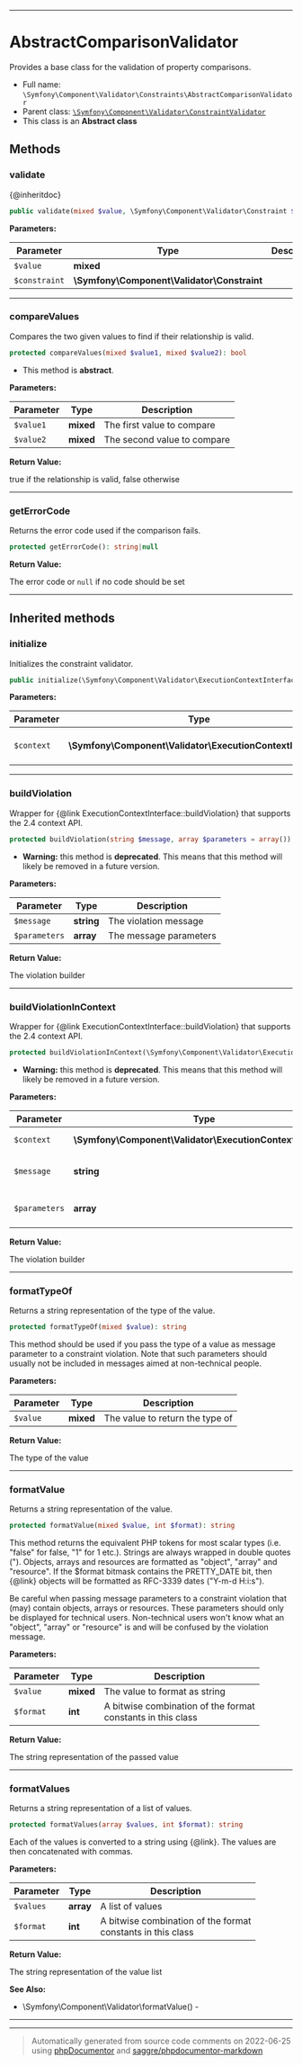 ***

# AbstractComparisonValidator

Provides a base class for the validation of property comparisons.



* Full name: `\Symfony\Component\Validator\Constraints\AbstractComparisonValidator`
* Parent class: [`\Symfony\Component\Validator\ConstraintValidator`](../ConstraintValidator.md)
* This class is an **Abstract class**




## Methods


### validate

{@inheritdoc}

```php
public validate(mixed $value, \Symfony\Component\Validator\Constraint $constraint): mixed
```








**Parameters:**

| Parameter | Type | Description |
|-----------|------|-------------|
| `$value` | **mixed** |  |
| `$constraint` | **\Symfony\Component\Validator\Constraint** |  |




***

### compareValues

Compares the two given values to find if their relationship is valid.

```php
protected compareValues(mixed $value1, mixed $value2): bool
```




* This method is **abstract**.



**Parameters:**

| Parameter | Type | Description |
|-----------|------|-------------|
| `$value1` | **mixed** | The first value to compare |
| `$value2` | **mixed** | The second value to compare |


**Return Value:**

true if the relationship is valid, false otherwise



***

### getErrorCode

Returns the error code used if the comparison fails.

```php
protected getErrorCode(): string|null
```









**Return Value:**

The error code or `null` if no code should be set



***


## Inherited methods


### initialize

Initializes the constraint validator.

```php
public initialize(\Symfony\Component\Validator\ExecutionContextInterface $context): mixed
```








**Parameters:**

| Parameter | Type | Description |
|-----------|------|-------------|
| `$context` | **\Symfony\Component\Validator\ExecutionContextInterface** | The current validation context |




***

### buildViolation

Wrapper for {@link ExecutionContextInterface::buildViolation} that
supports the 2.4 context API.

```php
protected buildViolation(string $message, array $parameters = array()): \Symfony\Component\Validator\Violation\ConstraintViolationBuilderInterface
```






* **Warning:** this method is **deprecated**. This means that this method will likely be removed in a future version.



**Parameters:**

| Parameter | Type | Description |
|-----------|------|-------------|
| `$message` | **string** | The violation message |
| `$parameters` | **array** | The message parameters |


**Return Value:**

The violation builder



***

### buildViolationInContext

Wrapper for {@link ExecutionContextInterface::buildViolation} that
supports the 2.4 context API.

```php
protected buildViolationInContext(\Symfony\Component\Validator\ExecutionContextInterface $context, string $message, array $parameters = array()): \Symfony\Component\Validator\Violation\ConstraintViolationBuilderInterface
```






* **Warning:** this method is **deprecated**. This means that this method will likely be removed in a future version.



**Parameters:**

| Parameter | Type | Description |
|-----------|------|-------------|
| `$context` | **\Symfony\Component\Validator\ExecutionContextInterface** | The context to use |
| `$message` | **string** | The violation message |
| `$parameters` | **array** | The message parameters |


**Return Value:**

The violation builder



***

### formatTypeOf

Returns a string representation of the type of the value.

```php
protected formatTypeOf(mixed $value): string
```

This method should be used if you pass the type of a value as
message parameter to a constraint violation. Note that such
parameters should usually not be included in messages aimed at
non-technical people.






**Parameters:**

| Parameter | Type | Description |
|-----------|------|-------------|
| `$value` | **mixed** | The value to return the type of |


**Return Value:**

The type of the value



***

### formatValue

Returns a string representation of the value.

```php
protected formatValue(mixed $value, int $format): string
```

This method returns the equivalent PHP tokens for most scalar types
(i.e. "false" for false, "1" for 1 etc.). Strings are always wrapped
in double quotes ("). Objects, arrays and resources are formatted as
"object", "array" and "resource". If the $format bitmask contains
the PRETTY_DATE bit, then {@link} objects will be formatted
as RFC-3339 dates ("Y-m-d H:i:s").

Be careful when passing message parameters to a constraint violation
that (may) contain objects, arrays or resources. These parameters
should only be displayed for technical users. Non-technical users
won't know what an "object", "array" or "resource" is and will be
confused by the violation message.






**Parameters:**

| Parameter | Type | Description |
|-----------|------|-------------|
| `$value` | **mixed** | The value to format as string |
| `$format` | **int** | A bitwise combination of the format<br />constants in this class |


**Return Value:**

The string representation of the passed value



***

### formatValues

Returns a string representation of a list of values.

```php
protected formatValues(array $values, int $format): string
```

Each of the values is converted to a string using
{@link}. The values are then concatenated with commas.






**Parameters:**

| Parameter | Type | Description |
|-----------|------|-------------|
| `$values` | **array** | A list of values |
| `$format` | **int** | A bitwise combination of the format<br />constants in this class |


**Return Value:**

The string representation of the value list


**See Also:**

* \Symfony\Component\Validator\formatValue() - 

***


***
> Automatically generated from source code comments on 2022-06-25 using [phpDocumentor](http://www.phpdoc.org/) and [saggre/phpdocumentor-markdown](https://github.com/Saggre/phpDocumentor-markdown)
